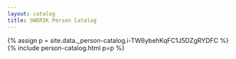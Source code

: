 ```yaml
---
layout: catalog
title: SWERIK Person Catalog
---
```

{% assign p = site.data._person-catalog.i-TW6ybehKqFC1J5DZgRYDFC %}
{% include person-catalog.html p=p %}

